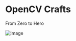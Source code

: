 # OpenCV Crafts
From Zero to Hero

![image](https://github.com/12194916/Computer_Vision/assets/90163078/6395515e-31d6-4e98-ab02-dae6ac1888be)

